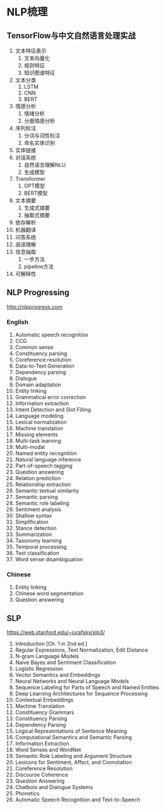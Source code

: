 # NLP梳理

## TensorFlow与中文自然语言处理实战

1. 文本特征表示
    1. 文本向量化
    1. 规则特征
    1. 知识图谱特征
1. 文本分类
    1. LSTM
    1. CNN
    1. BERT
1. 情感分析
    1. 情绪分析
    1. 分面情感分析
1. 序列标注
    1. 分词与词性标注
    1. 命名实体识别
1. 实体链接
1. 对话系统
    1. 自然语言理解NLU
    1. 生成模型
1. Transformer
    1. GPT模型
    1. BERT模型
1. 文本摘要
    1. 生成式摘要
    1. 抽取式摘要
1. 依存解析
1. 机器翻译
1. 问答系统
1. 阅读理解
1. 信息抽取
    1. 一步方法
    1. pipeline方法
1. 可解释性

## NLP Progressing

http://nlpprogress.com

### English

1. Automatic speech recognition
1. CCG
1. Common sense
1. Constituency parsing
1. Coreference resolution
1. Data-to-Text Generation
1. Dependency parsing
1. Dialogue
1. Domain adaptation
1. Entity linking
1. Grammatical error correction
1. Information extraction
1. Intent Detection and Slot Filling
1. Language modeling
1. Lexical normalization
1. Machine translation
1. Missing elements
1. Multi-task learning
1. Multi-modal
1. Named entity recognition
1. Natural language inference
1. Part-of-speech tagging
1. Question answering
1. Relation prediction
1. Relationship extraction
1. Semantic textual similarity
1. Semantic parsing
1. Semantic role labeling
1. Sentiment analysis
1. Shallow syntax
1. Simplification
1. Stance detection
1. Summarization
1. Taxonomy learning
1. Temporal processing
1. Text classification
1. Word sense disambiguation

### Chinese

1. Entity linking
1. Chinese word segmentation
1. Question answering

## SLP

https://web.stanford.edu/~jurafsky/slp3/

1.	Introduction		[Ch. 1 in 2nd ed.]
2.	Regular Expressions, Text Normalization, Edit Distance
3.	N-gram Language Models
4.	Naive Bayes and Sentiment Classification
5.	Logistic Regression
6.	Vector Semantics and Embeddings
7.	Neural Networks and Neural Language Models
8.	Sequence Labeling for Parts of Speech and Named Entities
9.	Deep Learning Architectures for Sequence Processing
10.	Contextual Embeddings
11.	Machine Translation
12.	Constituency Grammars
13.	Constituency Parsing
14.	Dependency Parsing
15.	Logical Representations of Sentence Meaning
16.	Computational Semantics and Semantic Parsing
17.	Information Extraction
18.	Word Senses and WordNet
19.	Semantic Role Labeling and Argument Structure
20.	Lexicons for Sentiment, Affect, and Connotation
21.	Coreference Resolution
22.	Discourse Coherence
23.	Question Answering
24.	Chatbots and Dialogue Systems
25.	Phonetics
26.	Automatic Speech Recognition and Text-to-Speech
